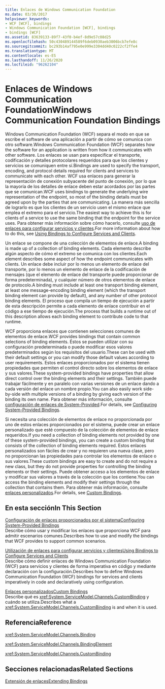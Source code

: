 ```yaml
---
title: Enlaces de Windows Communication Foundation
ms.date: 03/30/2017
helpviewer_keywords:
- WCF [WCF], bindings
- Windows Communication Foundation [WCF], bindings
- bindings [WCF]
ms.assetid: 83639133-89f7-43f0-b4ef-8d9e57c08d25
ms.openlocfilehash: 50c430489144589f6deb0930aeb3006bcb7efe8c
ms.sourcegitcommit: bc293b14af795e0e999e3304dd40c0222cf2ffe4
ms.translationtype: MT
ms.contentlocale: es-ES
ms.lasthandoff: 11/26/2020
ms.locfileid: "96262104"
---
```

# <a name="windows-communication-foundation-bindings"></a><span data-ttu-id="cf527-102">Enlaces de Windows Communication Foundation</span><span class="sxs-lookup"><span data-stu-id="cf527-102">Windows Communication Foundation Bindings</span></span>

<span data-ttu-id="cf527-103">Windows Communication Foundation (WCF) separa el modo en que se escribe el software de una aplicación a partir de cómo se comunica con otro software.</span><span class="sxs-lookup"><span data-stu-id="cf527-103">Windows Communication Foundation (WCF) separates how the software for an application is written from how it communicates with other software.</span></span> <span data-ttu-id="cf527-104">Los enlaces se usan para especificar el transporte, codificación y detalles protocolares requeridos para que los clientes y servicios se comuniquen entre sí.</span><span class="sxs-lookup"><span data-stu-id="cf527-104">Bindings are used to specify the transport, encoding, and protocol details required for clients and services to communicate with each other.</span></span> <span data-ttu-id="cf527-105">WCF usa enlaces para generar la representación de conexión subyacente del punto de conexión, por lo que la mayoría de los detalles de enlace deben estar acordados por las partes que se comunican.</span><span class="sxs-lookup"><span data-stu-id="cf527-105">WCF uses bindings to generate the underlying wire representation of the endpoint, so most of the binding details must be agreed upon by the parties that are communicating.</span></span> <span data-ttu-id="cf527-106">La manera más sencilla de lograrlo es que los clientes de un servicio usen el mismo enlace que emplea el extremo para el servicio.</span><span class="sxs-lookup"><span data-stu-id="cf527-106">The easiest way to achieve this is for clients of a service to use the same binding that the endpoint for the service uses.</span></span> <span data-ttu-id="cf527-107">Para obtener más información sobre cómo hacerlo, consulte [uso de enlaces para configurar servicios y clientes](../using-bindings-to-configure-services-and-clients.md).</span><span class="sxs-lookup"><span data-stu-id="cf527-107">For more information about how to do this, see [Using Bindings to Configure Services and Clients](../using-bindings-to-configure-services-and-clients.md).</span></span>  
  
 <span data-ttu-id="cf527-108">Un enlace se compone de una colección de elementos de enlace.</span><span class="sxs-lookup"><span data-stu-id="cf527-108">A binding is made up of a collection of binding elements.</span></span> <span data-ttu-id="cf527-109">Cada elemento describe algún aspecto de cómo el extremo se comunica con los clientes.</span><span class="sxs-lookup"><span data-stu-id="cf527-109">Each element describes some aspect of how the endpoint communicates with clients.</span></span> <span data-ttu-id="cf527-110">Un enlace debe incluir por lo menos un elemento de enlace del transporte, por lo menos un elemento de enlace de la codificación de mensajes (que el elemento de enlace del transporte puede proporcionar de forma predeterminada), y cualquier número de otros elementos de enlace de protocolo.</span><span class="sxs-lookup"><span data-stu-id="cf527-110">A binding must include at least one transport binding element, at least one message-encoding binding element (which the transport binding element can provide by default), and any number of other protocol binding elements.</span></span> <span data-ttu-id="cf527-111">El proceso que compila un tiempo de ejecución a partir de esta descripción permite a cada elemento de enlace contribuir en el código a ese tiempo de ejecución.</span><span class="sxs-lookup"><span data-stu-id="cf527-111">The process that builds a runtime out of this description allows each binding element to contribute code to that runtime.</span></span>  
  
 <span data-ttu-id="cf527-112">WCF proporciona enlaces que contienen selecciones comunes de elementos de enlace.</span><span class="sxs-lookup"><span data-stu-id="cf527-112">WCF provides bindings that contain common selections of binding elements.</span></span> <span data-ttu-id="cf527-113">Éstos se pueden utilizar con su configuración predeterminada o puede modificar esos valores predeterminados según los requisitos del usuario.</span><span class="sxs-lookup"><span data-stu-id="cf527-113">These can be used with their default settings or you can modify those default values according to user requirements.</span></span> <span data-ttu-id="cf527-114">Estos enlaces proporcionados por el sistema tienen propiedades que permiten el control directo sobre los elementos de enlace y sus valores.</span><span class="sxs-lookup"><span data-stu-id="cf527-114">These system-provided bindings have properties that allow direct control over the binding elements and their settings.</span></span> <span data-ttu-id="cf527-115">También puede trabajar fácilmente y en paralelo con varias versiones de un enlace dando a cada versión del enlace un nombre propio.</span><span class="sxs-lookup"><span data-stu-id="cf527-115">You can also easily work side-by-side with multiple versions of a binding by giving each version of the binding its own name.</span></span> <span data-ttu-id="cf527-116">Para obtener más información, consulte [configuración de enlaces de System-Provided](configuring-system-provided-bindings.md).</span><span class="sxs-lookup"><span data-stu-id="cf527-116">For details, see [Configuring System-Provided Bindings](configuring-system-provided-bindings.md).</span></span>  
  
 <span data-ttu-id="cf527-117">Si necesita una colección de elementos de enlace no proporcionada por uno de estos enlaces proporcionados por el sistema, puede crear un enlace personalizado que esté compuesto de la colección de elementos de enlace requeridos.</span><span class="sxs-lookup"><span data-stu-id="cf527-117">If you need a collection of binding elements not provided by one of these system-provided bindings, you can create a custom binding that consists of the collection of binding elements required.</span></span> <span data-ttu-id="cf527-118">Estos enlaces personalizados son fáciles de crear y no requieren una nueva clase, pero no proporcionan las propiedades para controlar los elementos de enlace o sus valores.</span><span class="sxs-lookup"><span data-stu-id="cf527-118">These custom bindings are easy to create and do not require a new class, but they do not provide properties for controlling the binding elements or their settings.</span></span> <span data-ttu-id="cf527-119">Puede obtener acceso a los elementos de enlace y modificar sus valores a través de la colección que los contiene.</span><span class="sxs-lookup"><span data-stu-id="cf527-119">You can access the binding elements and modify their settings through the collection that contains them.</span></span> <span data-ttu-id="cf527-120">Para obtener más información, consulte [enlaces personalizados](../extending/custom-bindings.md).</span><span class="sxs-lookup"><span data-stu-id="cf527-120">For details, see [Custom Bindings](../extending/custom-bindings.md).</span></span>  
  
## <a name="in-this-section"></a><span data-ttu-id="cf527-121">En esta sección</span><span class="sxs-lookup"><span data-stu-id="cf527-121">In This Section</span></span>  

 [<span data-ttu-id="cf527-122">Configuración de enlaces proporcionados por el sistema</span><span class="sxs-lookup"><span data-stu-id="cf527-122">Configuring System-Provided Bindings</span></span>](configuring-system-provided-bindings.md)  
 <span data-ttu-id="cf527-123">Describe cómo usar y modificar los enlaces que proporciona WCF para admitir escenarios comunes.</span><span class="sxs-lookup"><span data-stu-id="cf527-123">Describes how to use and modify the bindings that WCF provides to support common scenarios.</span></span>  
  
 [<span data-ttu-id="cf527-124">Utilización de enlaces para configurar servicios y clientes</span><span class="sxs-lookup"><span data-stu-id="cf527-124">Using Bindings to Configure Services and Clients</span></span>](../using-bindings-to-configure-services-and-clients.md)  
 <span data-ttu-id="cf527-125">Describe cómo definir enlaces de Windows Communication Foundation (WCF) para servicios y clientes de forma imperativa en código y mediante declaración con la configuración.</span><span class="sxs-lookup"><span data-stu-id="cf527-125">Describes how to define Windows Communication Foundation (WCF) bindings for services and clients imperatively in code and declaratively using configuration.</span></span>  
  
 [<span data-ttu-id="cf527-126">Enlaces personalizados</span><span class="sxs-lookup"><span data-stu-id="cf527-126">Custom Bindings</span></span>](../extending/custom-bindings.md)  
 <span data-ttu-id="cf527-127">Describe qué es <xref:System.ServiceModel.Channels.CustomBinding> y cuándo se utiliza.</span><span class="sxs-lookup"><span data-stu-id="cf527-127">Describes what a <xref:System.ServiceModel.Channels.CustomBinding> is and when it is used.</span></span>  
  
## <a name="reference"></a><span data-ttu-id="cf527-128">Referencia</span><span class="sxs-lookup"><span data-stu-id="cf527-128">Reference</span></span>  

 <xref:System.ServiceModel.Channels.Binding>  
  
 <xref:System.ServiceModel.Channels.BindingElement>  
  
 <xref:System.ServiceModel.Channels.CustomBinding>  
  
## <a name="related-sections"></a><span data-ttu-id="cf527-129">Secciones relacionadas</span><span class="sxs-lookup"><span data-stu-id="cf527-129">Related Sections</span></span>  

 [<span data-ttu-id="cf527-130">Extensión de enlaces</span><span class="sxs-lookup"><span data-stu-id="cf527-130">Extending Bindings</span></span>](../extending/extending-bindings.md)
